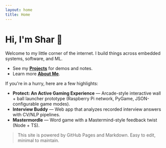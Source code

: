 ```yaml
---
layout: home
title: Home
---
```


# Hi, I'm Shar 👋

Welcome to my little corner of the internet. I build things across embedded systems, software, and ML.

- See my **[Projects](/projects)** for demos and notes.
- Learn more **[About Me](/about)**.

If you're in a hurry, here are a few highlights:

- **Protect: An Active Gaming Experience** — Arcade-style interactive wall + ball launcher prototype (Raspberry Pi network, PyGame, JSON-configurable game modes).
- **Interview Buddy** — Web app that analyzes recorded interview answers with CV/NLP pipelines.
- **Mastermordle** — Word game with a Mastermind-style feedback twist (Node + TS).

> This site is powered by GitHub Pages and Markdown. Easy to edit, minimal to maintain.
